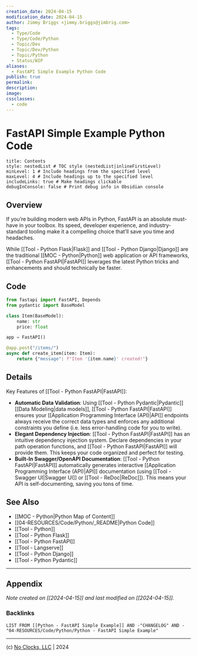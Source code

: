 ```yaml
---
creation_date: 2024-04-15
modification_date: 2024-04-15
author: Jimmy Briggs <jimmy.briggs@jimbrig.com>
tags:
  - Type/Code
  - Type/Code/Python
  - Topic/Dev
  - Topic/Dev/Python
  - Topic/Python
  - Status/WIP
aliases:
  - FastAPI Simple Example Python Code
publish: true
permalink:
description:
image:
cssclasses:
  - code
---
```


# FastAPI Simple Example Python Code

```table-of-contents
title: Contents 
style: nestedList # TOC style (nestedList|inlineFirstLevel)
minLevel: 1 # Include headings from the specified level
maxLevel: 4 # Include headings up to the specified level
includeLinks: true # Make headings clickable
debugInConsole: false # Print debug info in Obsidian console
```

## Overview

If you’re building modern web APIs in Python, FastAPI is an absolute must-have in your toolbox. Its speed, developer experience, and industry-standard tooling make it a compelling choice that’ll save you time and headaches.

While [[Tool - Python Flask|Flask]] and [[Tool - Python Django|Django]] are the traditional [[MOC - Python|Python]] web application or API frameworks, [[Tool - Python FastAPI|FastAPI]] leverages the latest Python tricks and enhancements and should technically be faster.

## Code

```python
from fastapi import FastAPI, Depends
from pydantic import BaseModel

class Item(BaseModel):
    name: str
    price: float

app = FastAPI()

@app.post("/items/")
async def create_item(item: Item):
    return {"message": f"Item '{item.name}' created!"}
```

## Details

Key Features of [[Tool - Python FastAPI|FastAPI]]:

- **Automatic Data Validation**: Using [[Tool - Python Pydantic|Pydantic]] [[Data Modeling|data models]], [[Tool - Python FastAPI|FastAPI]] ensures your [[Application Programming Interface (API)|API]] endpoints always receive the correct data types and enforces any additional constraints you define (i.e. less error-handling code for you to write).
- **Elegant Dependency Injection**: [[Tool - Python FastAPI|FastAPI]] has an intuitive dependency injection system. Declare dependencies in your path operation functions, and [[Tool - Python FastAPI|FastAPI]] will provide them. This keeps your code organized and perfect for testing.
- **Built-In Swagger/OpenAPI Documentation**: [[Tool - Python FastAPI|FastAPI]] automatically generates interactive [[Application Programming Interface (API)|API]] documentation (using [[Tool - Swagger UI|Swagger UI]] or [[Tool - ReDoc|ReDoc]]). This means your API is self-documenting, saving you tons of time.

## See Also

- [[MOC - Python|Python Map of Content]]
- [[04-RESOURCES/Code/Python/_README|Python Code]]
- [[Tool - Python]]
- [[Tool - Python Flask]]
- [[Tool - Python FastAPI]]
- [[Tool - Langserve]]
- [[Tool - Python Django]]
- [[Tool - Python Pydantic]]


***

## Appendix

*Note created on [[2024-04-15]] and last modified on [[2024-04-15]].*

### Backlinks

```dataview
LIST FROM [[Python - FastAPI Simple Example]] AND -"CHANGELOG" AND -"04-RESOURCES/Code/Python/Python - FastAPI Simple Example"
```

***

(c) [No Clocks, LLC](https://github.com/noclocks) | 2024